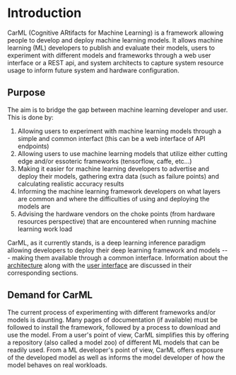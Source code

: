 # Introduction


CarML (Cognitive ARtifacts for Machine Learning) is a framework allowing people to develop and deploy machine learning models.
It allows machine learning (ML) developers to publish and evaluate their models, users to experiment with different models and frameworks through a web user interface or a REST api, and system architects to capture system resource usage to inform future system and hardware configuration.

## Purpose

The aim is to bridge the gap between machine learning developer and user. This is done by:

1. Allowing users to experiment with machine learning models through a simple and common interfact (this can be a web interface of API endpoints)
1. Allowing users to use machine learning models that utilize either cutting edge and/or essoteric frameworks (tensorflow, caffe, etc...)
1. Making it easier for machine learning developers to advertise and deploy their models, gathering extra data (such as failure points) and calculating realistic accuracy results
1. Informing the machine learning framework developers on what layers are common and where the difficulties of using and deploying the models are
1. Advising the hardware vendors on the choke points (from hardware resources perspective) that are encountered when running machine learning work load

CarML, as it currently stands, is a deep learning inference paradigm allowing developers to deploy their deep learning framework and models --- making them available through a common interface. 
Information about the [architecture](architecture.md) along with the [user interface](webui.md) are discussed in their corresponding sections.


## Demand for CarML

The current process of experimenting with different frameworks and/or models is daunting. 
Many pages of documentation (if available) must be followed to install the framework, followed by a process to download and use the model.
From a user's point of view, CarML simplifies this by offering a repository (also called a model zoo) of different ML models that can be readily used.
From a ML developer's point of view, CarML offers exposure of the developed model as well as informs the model developer of how the model behaves on real workloads.
